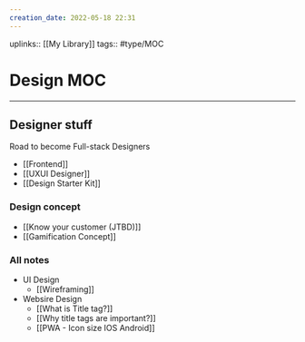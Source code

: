 ```yaml
---
creation_date: 2022-05-18 22:31
---
```


uplinks:: [[My Library]]
tags:: #type/MOC

# Design MOC
---
## Designer stuff
Road to become Full-stack Designers 
- [[Frontend]]
- [[UXUI Designer]]
- [[Design Starter Kit]]

### Design concept
- [[Know your customer (JTBD)]]
- [[Gamification Concept]]

### All notes
- UI Design
	- [[Wireframing]]
- Websire Design
	- [[What is Title tag?]]
	- [[Why title tags are important?]]
	- [[PWA - Icon size IOS Android]]